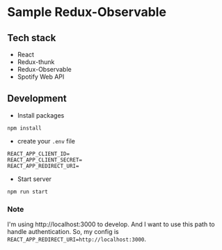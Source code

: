 # Sample Redux-Observable

## Tech stack

- React
- Redux-thunk
- Redux-Observable
- Spotify Web API

## Development

- Install packages

```
npm install
```

- create your `.env` file

```
REACT_APP_CLIENT_ID=
REACT_APP_CLIENT_SECRET=
REACT_APP_REDIRECT_URI=
```

- Start server

```
npm run start
```

### Note

I'm using http://localhost:3000 to develop. And I want to use this path to handle authentication. So, my config is `REACT_APP_REDIRECT_URI=http://localhost:3000`.
